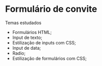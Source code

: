 # Formulário de convite

<p>Temas estudados</p>

<ul>
  <li>Formulários HTML;</li>
  <li>Input de texto;</li>
  <li>Estilização de inputs com CSS;</li>
  <li>Input de data;</li>
  <li>Radio;</li>
  <li>Estilização de formulários com CSS;</li>
</ul>